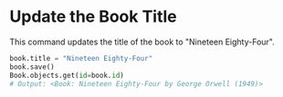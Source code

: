 # Update the Book Title

This command updates the title of the book to "Nineteen Eighty-Four".

```python
book.title = "Nineteen Eighty-Four"
book.save()
Book.objects.get(id=book.id)
# Output: <Book: Nineteen Eighty-Four by George Orwell (1949)>